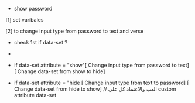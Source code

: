 * show password
  
[1] set varibales 

[2] to change input type from password to text and verse

   - check 1st if data-set ?
   - 
   - if data-set attribute = "show"[ Change input type from password to text]
                                   [ Change data-set from show to hide]

  
  - if data-set attribute = "hide  [ Change input type from text to password]
                                   [ Change data-set from hide to show]
// العب والاعتماد كل على custom attribute data-set